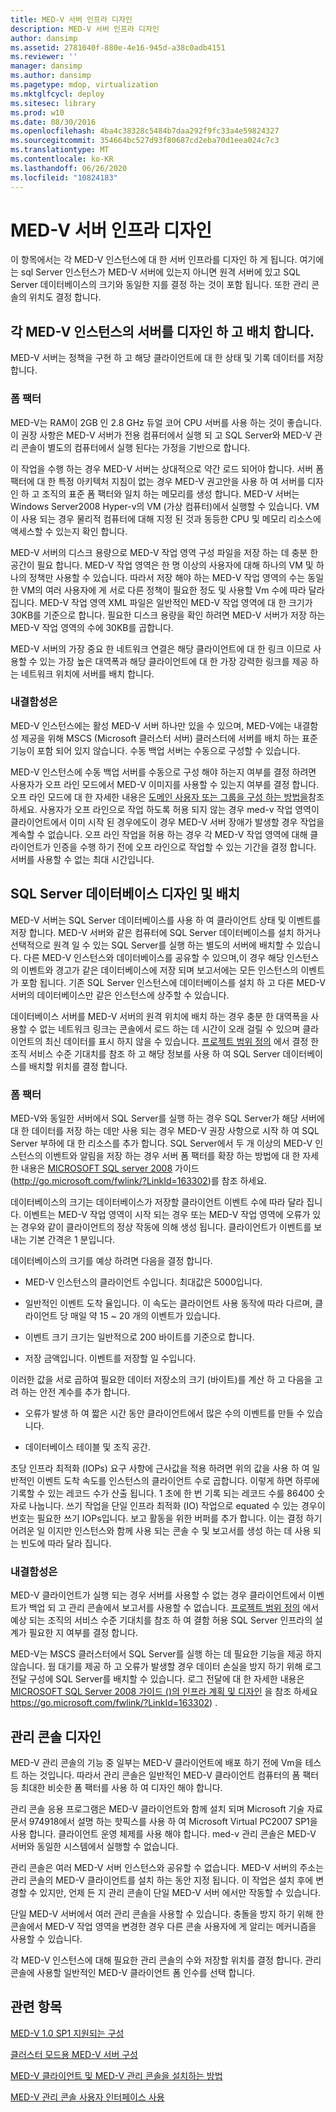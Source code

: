 ```yaml
---
title: MED-V 서버 인프라 디자인
description: MED-V 서버 인프라 디자인
author: dansimp
ms.assetid: 2781040f-880e-4e16-945d-a38c0adb4151
ms.reviewer: ''
manager: dansimp
ms.author: dansimp
ms.pagetype: mdop, virtualization
ms.mktglfcycl: deploy
ms.sitesec: library
ms.prod: w10
ms.date: 08/30/2016
ms.openlocfilehash: 4ba4c38328c5484b7daa292f9fc33a4e59824327
ms.sourcegitcommit: 354664bc527d93f80687cd2eba70d1eea024c7c3
ms.translationtype: MT
ms.contentlocale: ko-KR
ms.lasthandoff: 06/26/2020
ms.locfileid: "10824183"
---
```

# MED-V 서버 인프라 디자인


이 항목에서는 각 MED-V 인스턴스에 대 한 서버 인프라를 디자인 하 게 됩니다. 여기에는 sql Server 인스턴스가 MED-V 서버에 있는지 아니면 원격 서버에 있고 SQL Server 데이터베이스의 크기와 동일한 지를 결정 하는 것이 포함 됩니다. 또한 관리 콘솔의 위치도 결정 합니다.

## 각 MED-V 인스턴스의 서버를 디자인 하 고 배치 합니다.


MED-V 서버는 정책을 구현 하 고 해당 클라이언트에 대 한 상태 및 기록 데이터를 저장 합니다.

### 폼 팩터

MED-V는 RAM이 2GB 인 2.8 GHz 듀얼 코어 CPU 서버를 사용 하는 것이 좋습니다. 이 권장 사항은 MED-V 서버가 전용 컴퓨터에서 실행 되 고 SQL Server와 MED-V 관리 콘솔이 별도의 컴퓨터에서 실행 된다는 가정을 기반으로 합니다.

이 작업을 수행 하는 경우 MED-V 서버는 상대적으로 약간 로드 되어야 합니다. 서버 폼 팩터에 대 한 특정 아키텍처 지침이 없는 경우 MED-V 권고안을 사용 하 여 서버를 디자인 하 고 조직의 표준 폼 팩터와 일치 하는 메모리를 생성 합니다. MED-V 서버는 Windows Server2008 Hyper-v의 VM (가상 컴퓨터)에서 실행할 수 있습니다. VM이 사용 되는 경우 물리적 컴퓨터에 대해 지정 된 것과 동등한 CPU 및 메모리 리소스에 액세스할 수 있는지 확인 합니다.

MED-V 서버의 디스크 용량으로 MED-V 작업 영역 구성 파일을 저장 하는 데 충분 한 공간이 필요 합니다. MED-V 작업 영역은 한 명 이상의 사용자에 대해 하나의 VM 및 하나의 정책만 사용할 수 있습니다. 따라서 저장 해야 하는 MED-V 작업 영역의 수는 동일한 VM의 여러 사용자에 게 서로 다른 정책이 필요한 정도 및 사용할 Vm 수에 따라 달라 집니다. MED-V 작업 영역 XML 파일은 일반적인 MED-V 작업 영역에 대 한 크기가 30KB를 기준으로 합니다. 필요한 디스크 용량을 확인 하려면 MED-V 서버가 저장 하는 MED-V 작업 영역의 수에 30KB를 곱합니다.

MED-V 서버의 가장 중요 한 네트워크 연결은 해당 클라이언트에 대 한 링크 이므로 사용할 수 있는 가장 높은 대역폭과 해당 클라이언트에 대 한 가장 강력한 링크를 제공 하는 네트워크 위치에 서버를 배치 합니다.

### 내결함성은

MED-V 인스턴스에는 활성 MED-V 서버 하나만 있을 수 있으며, MED-V에는 내결함성 제공을 위해 MSCS (Microsoft 클러스터 서버) 클러스터에 서버를 배치 하는 표준 기능이 포함 되어 있지 않습니다. 수동 백업 서버는 수동으로 구성할 수 있습니다.

MED-V 인스턴스에 수동 백업 서버를 수동으로 구성 해야 하는지 여부를 결정 하려면 사용자가 오프 라인 모드에서 MED-V 이미지를 사용할 수 있는지 여부를 결정 합니다. 오프 라인 모드에 대 한 자세한 내용은 [도메인 사용자 또는 그룹을 구성 하는 방법을](how-to-configure-a-domain-user-or-groupmedvv2.md)참조 하세요. 사용자가 오프 라인으로 작업 하도록 허용 되지 않는 경우 med-v 작업 영역이 클라이언트에서 이미 시작 된 경우에도이 경우 MED-V 서버 장애가 발생할 경우 작업을 계속할 수 없습니다. 오프 라인 작업을 허용 하는 경우 각 MED-V 작업 영역에 대해 클라이언트가 인증을 수행 하기 전에 오프 라인으로 작업할 수 있는 기간을 결정 합니다. 서버를 사용할 수 없는 최대 시간입니다.

## SQL Server 데이터베이스 디자인 및 배치


MED-V 서버는 SQL Server 데이터베이스를 사용 하 여 클라이언트 상태 및 이벤트를 저장 합니다. MED-V 서버와 같은 컴퓨터에 SQL Server 데이터베이스를 설치 하거나 선택적으로 원격 일 수 있는 SQL Server를 실행 하는 별도의 서버에 배치할 수 있습니다. 다른 MED-V 인스턴스와 데이터베이스를 공유할 수 있으며,이 경우 해당 인스턴스의 이벤트와 경고가 같은 데이터베이스에 저장 되며 보고서에는 모든 인스턴스의 이벤트가 포함 됩니다. 기존 SQL Server 인스턴스에 데이터베이스를 설치 하 고 다른 MED-V 서버의 데이터베이스만 같은 인스턴스에 상주할 수 있습니다.

데이터베이스 서버를 MED-V 서버의 원격 위치에 배치 하는 경우 충분 한 대역폭을 사용할 수 없는 네트워크 링크는 콘솔에서 로드 하는 데 시간이 오래 걸릴 수 있으며 클라이언트의 최신 데이터를 표시 하지 않을 수 있습니다. [프로젝트 범위 정의](define-the-project-scope.md) 에서 결정 한 조직 서비스 수준 기대치를 참조 하 고 해당 정보를 사용 하 여 SQL Server 데이터베이스를 배치할 위치를 결정 합니다.

### 폼 팩터

MED-V와 동일한 서버에서 SQL Server를 실행 하는 경우 SQL Server가 해당 서버에 대 한 데이터를 저장 하는 데만 사용 되는 경우 MED-V 권장 사항으로 시작 하 여 SQL Server 부하에 대 한 리소스를 추가 합니다. SQL Server에서 두 개 이상의 MED-V 인스턴스의 이벤트와 알림을 저장 하는 경우 서버 폼 팩터를 확장 하는 방법에 대 한 자세한 내용은 [MICROSOFT SQL server 2008](https://go.microsoft.com/fwlink/?LinkId=163302) 가이드 (http://go.microsoft.com/fwlink/?LinkId=163302)를 참조 하세요.

데이터베이스의 크기는 데이터베이스가 저장할 클라이언트 이벤트 수에 따라 달라 집니다. 이벤트는 MED-V 작업 영역이 시작 되는 경우 또는 MED-V 작업 영역에 오류가 있는 경우와 같이 클라이언트의 정상 작동에 의해 생성 됩니다. 클라이언트가 이벤트를 보내는 기본 간격은 1 분입니다.

데이터베이스의 크기를 예상 하려면 다음을 결정 합니다.

-   MED-V 인스턴스의 클라이언트 수입니다. 최대값은 5000입니다.

-   일반적인 이벤트 도착 율입니다. 이 속도는 클라이언트 사용 동작에 따라 다르며, 클라이언트 당 매일 약 15 ~ 20 개의 이벤트가 있습니다.

-   이벤트 크기 크기는 일반적으로 200 바이트를 기준으로 합니다.

-   저장 금액입니다. 이벤트를 저장할 일 수입니다.

이러한 값을 서로 곱하여 필요한 데이터 저장소의 크기 (바이트)를 계산 하 고 다음을 고려 하는 안전 계수를 추가 합니다.

-   오류가 발생 하 여 짧은 시간 동안 클라이언트에서 많은 수의 이벤트를 만들 수 있습니다.

-   데이터베이스 테이블 및 조직 공간.

초당 인프라 최적화 (IOPs) 요구 사항에 근사값을 적용 하려면 위의 값을 사용 하 여 일반적인 이벤트 도착 속도를 인스턴스의 클라이언트 수로 곱합니다. 이렇게 하면 하루에 기록할 수 있는 레코드 수가 산출 됩니다. 1 초에 한 번 기록 되는 레코드 수를 86400 숫자로 나눕니다. 쓰기 작업을 단일 인프라 최적화 (IO) 작업으로 equated 수 있는 경우이 번호는 필요한 쓰기 IOPs입니다. 보고 활동을 위한 버퍼를 추가 합니다. 이는 결정 하기 어려운 일 이지만 인스턴스와 함께 사용 되는 콘솔 수 및 보고서를 생성 하는 데 사용 되는 빈도에 따라 달라 집니다.

### 내결함성은

MED-V 클라이언트가 실행 되는 경우 서버를 사용할 수 없는 경우 클라이언트에서 이벤트가 백업 되 고 관리 콘솔에서 보고서를 사용할 수 없습니다. [프로젝트 범위 정의](define-the-project-scope.md) 에서 예상 되는 조직의 서비스 수준 기대치를 참조 하 여 결함 허용 SQL Server 인프라의 설계가 필요한 지 여부를 결정 합니다.

MED-V는 MSCS 클러스터에서 SQL Server를 실행 하는 데 필요한 기능을 제공 하지 않습니다. 웜 대기를 제공 하 고 오류가 발생할 경우 데이터 손실을 방지 하기 위해 로그 전달 구성에 SQL Server를 배치할 수 있습니다. 로그 전달에 대 한 자세한 내용은 [MICROSOFT SQL Server 2008 가이드 ()의 인프라 계획 및 디자인](https://go.microsoft.com/fwlink/?LinkId=163302) 을 참조 하세요 https://go.microsoft.com/fwlink/?LinkId=163302) .

## 관리 콘솔 디자인


MED-V 관리 콘솔의 기능 중 일부는 MED-V 클라이언트에 배포 하기 전에 Vm을 테스트 하는 것입니다. 따라서 관리 콘솔은 일반적인 MED-V 클라이언트 컴퓨터의 폼 팩터 등 최대한 비슷한 폼 팩터를 사용 하 여 디자인 해야 합니다.

관리 콘솔 응용 프로그램은 MED-V 클라이언트와 함께 설치 되며 Microsoft 기술 자료 문서 974918에서 설명 하는 핫픽스를 사용 하 여 Microsoft Virtual PC2007 SP1을 사용 합니다. 클라이언트 운영 체제를 사용 해야 합니다. med-v 관리 콘솔은 MED-V 서버와 동일한 시스템에서 실행할 수 없습니다.

관리 콘솔은 여러 MED-V 서버 인스턴스와 공유할 수 없습니다. MED-V 서버의 주소는 관리 콘솔의 MED-V 클라이언트를 설치 하는 동안 지정 됩니다. 이 작업은 설치 후에 변경할 수 있지만, 언제 든 지 관리 콘솔이 단일 MED-V 서버 에서만 작동할 수 있습니다.

단일 MED-V 서버에서 여러 관리 콘솔을 사용할 수 있습니다. 충돌을 방지 하기 위해 한 콘솔에서 MED-V 작업 영역을 변경한 경우 다른 콘솔 사용자에 게 알리는 메커니즘을 사용할 수 있습니다.

각 MED-V 인스턴스에 대해 필요한 관리 콘솔의 수와 저장할 위치를 결정 합니다. 관리 콘솔에 사용할 일반적인 MED-V 클라이언트 폼 인수를 선택 합니다.

## 관련 항목


[MED-V 1.0 SP1 지원되는 구성](med-v-10-sp1-supported-configurationsmedv-10-sp1.md)

[클러스터 모드용 MED-V 서버 구성](configuring-med-v-server-for-cluster-mode.md)

[MED-V 클라이언트 및 MED-V 관리 콘솔을 설치하는 방법](how-to-install-med-v-client-and-med-v-management-console.md)

[MED-V 관리 콘솔 사용자 인터페이스 사용](using-the-med-v-management-console-user-interface.md)

 

 






